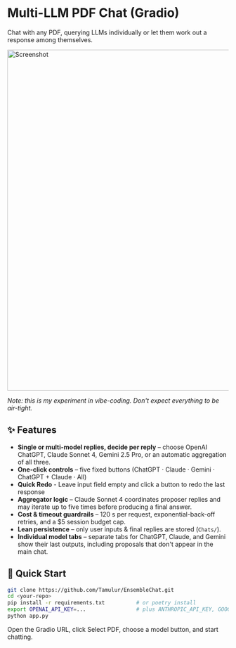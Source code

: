 # Multi-LLM PDF Chat (Gradio)

Chat with any PDF, querying LLMs individually or let them work out a response among themselves.

<img width="1470" height="776" alt="Screenshot" src="https://github.com/user-attachments/assets/c48ce90b-c150-4839-9d5b-89a0ab78d2be" />

_Note: this is my experiment in vibe-coding. Don't expect everything to be air-tight._

## ✨ Features
- **Single or multi-model replies, decide per reply** – choose OpenAI ChatGPT, Claude Sonnet 4, Gemini 2.5 Pro, or an automatic aggregation of all three.
- **One-click controls** – five fixed buttons (ChatGPT · Claude · Gemini · ChatGPT + Claude · All)
- **Quick Redo** - Leave input field empty and click a button to redo the last response
- **Aggregator logic** – Claude Sonnet 4 coordinates proposer replies and may iterate up to five times before producing a final answer.
- **Cost & timeout guardrails** – 120 s per request, exponential-back-off retries, and a \$5 session budget cap.
- **Lean persistence** – only user inputs & final replies are stored (`Chats/`).
- **Individual model tabs** – separate tabs for ChatGPT, Claude, and Gemini show their last outputs, including proposals that don't appear in the main chat.


## 🚀 Quick Start
```bash
git clone https://github.com/Tamulur/EnsembleChat.git
cd <your-repo>
pip install -r requirements.txt          # or poetry install
export OPENAI_API_KEY=...                # plus ANTHROPIC_API_KEY, GOOGLE_API_KEY
python app.py
```

Open the Gradio URL, click Select PDF, choose a model button, and start chatting.
